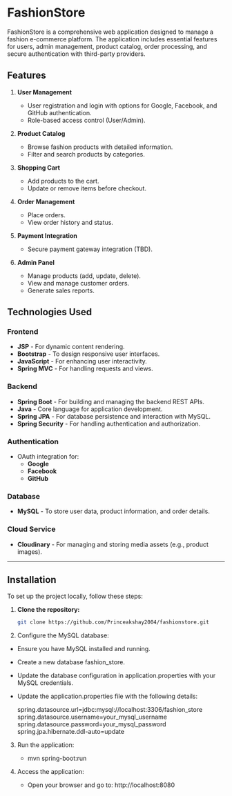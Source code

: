 # FashionStore

FashionStore is a comprehensive web application designed to manage a fashion e-commerce platform. The application includes essential features for users, admin management, product catalog, order processing, and secure authentication with third-party providers.

## Features

1. **User Management**
   - User registration and login with options for Google, Facebook, and GitHub authentication.
   - Role-based access control (User/Admin).
   
2. **Product Catalog**
   - Browse fashion products with detailed information.
   - Filter and search products by categories.

3. **Shopping Cart**
   - Add products to the cart.
   - Update or remove items before checkout.

4. **Order Management**
   - Place orders.
   - View order history and status.

5. **Payment Integration**
   - Secure payment gateway integration (TBD).

6. **Admin Panel**
   - Manage products (add, update, delete).
   - View and manage customer orders.
   - Generate sales reports.

## Technologies Used

### Frontend
- **JSP** - For dynamic content rendering.
- **Bootstrap** - To design responsive user interfaces.
- **JavaScript** - For enhancing user interactivity.
- **Spring MVC** - For handling requests and views.

### Backend
- **Spring Boot** - For building and managing the backend REST APIs.
- **Java** - Core language for application development.
- **Spring JPA** - For database persistence and interaction with MySQL.
- **Spring Security** - For handling authentication and authorization.
  
### Authentication
- OAuth integration for:
  - **Google**
  - **Facebook**
  - **GitHub**

### Database
- **MySQL** - To store user data, product information, and order details.

### Cloud Service
- **Cloudinary** - For managing and storing media assets (e.g., product images).


------------------------------------------------------------------------------------------------------------------------------------------------------------------------------------------------------------------------------
## Installation

To set up the project locally, follow these steps:

1. **Clone the repository:**
   ```bash
   git clone https://github.com/Princeakshay2004/fashionstore.git
2. Configure the MySQL database:
  -  Ensure you have MySQL installed and running.
  - Create a new database fashion_store.
  - Update the database configuration in application.properties with your MySQL credentials.
  - Update the application.properties file with the following details:

      spring.datasource.url=jdbc:mysql://localhost:3306/fashion_store
      spring.datasource.username=your_mysql_username
      spring.datasource.password=your_mysql_password
      spring.jpa.hibernate.ddl-auto=update


3. Run the application:
   - mvn spring-boot:run

4. Access the application:
   - Open your browser and go to: http://localhost:8080
